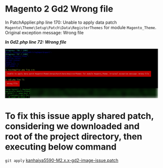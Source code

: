 # Magento 2 Gd2 Wrong file
In PatchApplier.php line 170:  Unable to apply data patch `Magento\Theme\Setup\Patch\Data\RegisterThemes` for module `Magento_Theme`. Original exception message: Wrong file   

***In Gd2.php line 72: Wrong file***

![Error Screenshot](screenshot.png)

# To fix this issue apply shared patch, considering we downloaded and root of the project directory, then executing below command

`git apply` [kanhaiya5590-M2.x.x-gd2-image-issue.patch](kanhaiya5590-M2.x.x-gd2-image-issue.patch)
